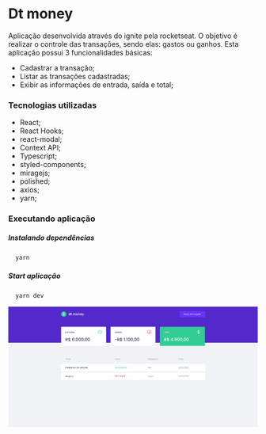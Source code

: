# Dt money
Aplicação desenvolvida através do ignite pela rocketseat. O objetivo é realizar o controle das transações, sendo elas: gastos ou ganhos.
Esta aplicação possui 3 funcionalidades básicas:
- Cadastrar a transação;
- Listar as transações cadastradas;
- Exibir as informações de entrada, saída e total;

### Tecnologias utilizadas

- React;
- React Hooks;
- react-modal;
- Context API;
- Typescript;
- styled-components;
- miragejs;
- polished;
- axios;
- yarn;

### Executando aplicação

##### Instalando dependências
```bash
  yarn
```

##### Start aplicação
```bash
  yarn dev
```

![Screenshot](dtmoney.png)